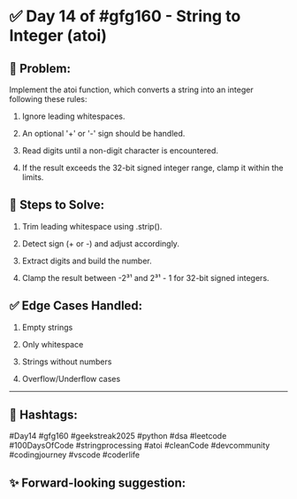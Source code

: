 # ✅ Day 14 of #gfg160 - String to Integer (atoi)
## 🧠 Problem:
Implement the atoi function, which converts a string into an integer following these rules:

1. Ignore leading whitespaces.

2. An optional '+' or '-' sign should be handled.

3. Read digits until a non-digit character is encountered.

4. If the result exceeds the 32-bit signed integer range, clamp it within the limits.

## 📜 Steps to Solve:
1. Trim leading whitespace using .strip().

2. Detect sign (+ or -) and adjust accordingly.

3. Extract digits and build the number.

4. Clamp the result between -2³¹ and 2³¹ - 1 for 32-bit signed integers.

## ✅ Edge Cases Handled:

1. Empty strings

2. Only whitespace

3. Strings without numbers

4. Overflow/Underflow cases

---
## 🔖 Hashtags:
#Day14 #gfg160 #geekstreak2025 #python #dsa #leetcode #100DaysOfCode #stringprocessing #atoi #cleanCode #devcommunity #codingjourney #vscode #coderlife

## ✨ Forward-looking suggestion:
